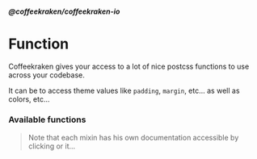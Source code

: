 <!--
/**
 * @name            Functions
 * @namespace       doc.css
 * @type            Markdown
 * @platform        md
 * @status          stable
 * @menu            Documentation / CSS           /doc/css/functions
 *
 * @since           2.0.0
 * @author    Olivier Bossel <olivier.bossel@gmail.com> (https://coffeekraken.io)
 */
-->

<!-- image -->

<!-- header -->
##### @coffeekraken/coffeekraken-io



# Function

Coffeekraken gives your access to a lot of nice postcss functions to use across your codebase.

It can be to access theme values like `padding`, `margin`, etc... as well as colors, etc...

### Available functions

> Note that each mixin has his own documentation accessible by clicking or it...


